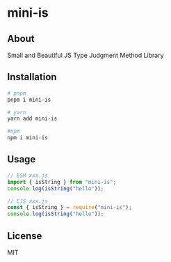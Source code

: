 # mini-is

## About

Small and Beautiful JS Type Judgment Method Library

## Installation

```bash
# pnpm
pnpm i mini-is

# yarn
yarn add mini-is

#npm
npm i mini-is
```

## Usage

```js
// ESM xxx.js
import { isString } from "mini-is";
console.log(isString("hello"));

// CJS xxx.js
const { isString } = require("mini-is");
console.log(isString("hello"));
```

## License

MIT
